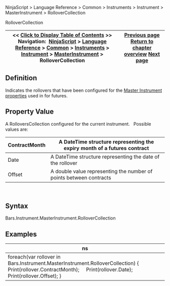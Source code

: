 ﻿
NinjaScript > Language Reference > Common > Instruments > Instrument > MasterInstrument > RolloverCollection

RolloverCollection

| << [Click to Display Table of Contents](rollovercollection.md) >> **Navigation:**     [NinjaScript](ninjascript-1.md) > [Language Reference](language_reference_wip-1.md) > [Common](common-1.md) > [Instruments](instruments_ninjascript-1.md) > [Instrument](instrument-1.md) > [MasterInstrument](masterinstrument-1.md) > RolloverCollection | [Previous page](pointvalue-1.md) [Return to chapter overview](masterinstrument-1.md) [Next page](roundtoticksize-1.md) |
| --- | --- |
## Definition
Indicates the rollovers that have been configured for the [Master Instrument properties](editing_instruments-1.md) used in for futures.
## 
## Property Value
A RolloversCollection configured for the current instrument.
 
Possible values are:

| ContractMonth | A DateTime structure representing the expiry month of a futures contract |
| --- | --- |
| Date | A DateTime structure representing the date of the rollover |
| Offset | A double value representing the number of points between contracts |
 
## Syntax
Bars.Instrument.MasterInstrument.RolloverCollection
 
## Examples

| ns |
| --- |
| foreach(var rollover in Bars.Instrument.MasterInstrument.RolloverCollection) {      Print(rollover.ContractMonth);      Print(rollover.Date);      Print(rollover.Offset); } |
